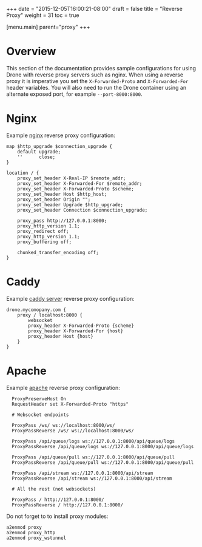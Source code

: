 +++
date = "2015-12-05T16:00:21-08:00"
draft = false
title = "Reverse Proxy"
weight = 31
toc = true


[menu.main]
	parent="proxy"
+++

# Overview

This section of the documentation provides sample configurations for using Drone with reverse proxy servers such as nginx. When using a reverse proxy it is imperative you set the `X-Forwarded-Proto` and `X-Forwarded-For` header variables. You will also need to run the Drone container using an alternate exposed port, for example `--port-8000:8000`.

# Nginx

Example [nginx](http://nginx.org) reverse proxy configuration:

```
map $http_upgrade $connection_upgrade {
    default upgrade;
    ''      close;
}

location / {
    proxy_set_header X-Real-IP $remote_addr;
    proxy_set_header X-Forwarded-For $remote_addr;
    proxy_set_header X-Forwarded-Proto $scheme;
    proxy_set_header Host $http_host;
    proxy_set_header Origin "";
    proxy_set_header Upgrade $http_upgrade;
    proxy_set_header Connection $connection_upgrade;

    proxy_pass http://127.0.0.1:8000;
    proxy_http_version 1.1;
    proxy_redirect off;
    proxy_http_version 1.1;
    proxy_buffering off;

    chunked_transfer_encoding off;
}
```

# Caddy

Example [caddy server](https://caddyserver.com/) reverse proxy configuration:

```
drone.mycomopany.com {
    proxy / localhost:8000 {
        websocket
        proxy_header X-Forwarded-Proto {scheme}
        proxy_header X-Forwarded-For {host}
        proxy_header Host {host}
    }
}
```


# Apache

Example [apache](http://httpd.apache.org) reverse proxy configuration:

```
  ProxyPreserveHost On
  RequestHeader set X-Forwarded-Proto "https"

  # Websocket endpoints

  ProxyPass /ws/ ws://localhost:8000/ws/
  ProxyPassReverse /ws/ ws://localhost:8000/ws/

  ProxyPass /api/queue/logs ws://127.0.0.1:8000/api/queue/logs
  ProxyPassReverse /api/queue/logs ws://127.0.0.1:8000/api/queue/logs

  ProxyPass /api/queue/pull ws://127.0.0.1:8000/api/queue/pull
  ProxyPassReverse /api/queue/pull ws://127.0.0.1:8000/api/queue/pull

  ProxyPass /api/stream ws://127.0.0.1:8000/api/stream
  ProxyPassReverse /api/stream ws://127.0.0.1:8000/api/stream

  # All the rest (not websockets)

  ProxyPass / http://127.0.0.1:8000/
  ProxyPassReverse / http://127.0.0.1:8000/
```

Do not forget to to install proxy modules:
```
a2enmod proxy
a2enmod proxy_http
a2enmod proxy_wstunnel
```
